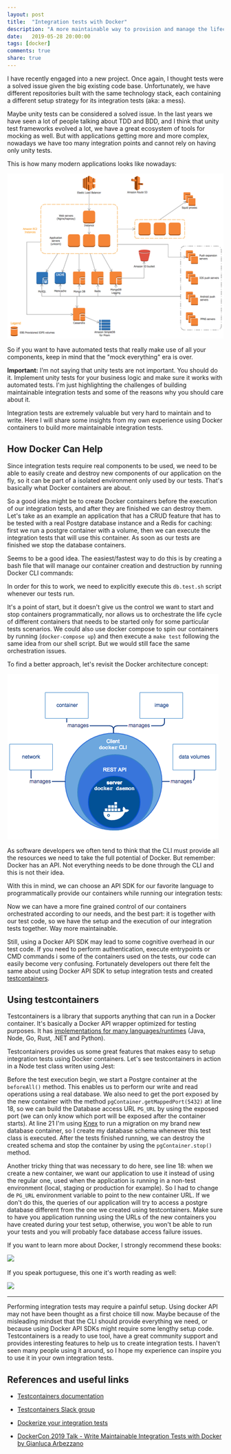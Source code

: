 ```yaml
---
layout: post
title:  "Integration tests with Docker"
description: "A more maintainable way to provision and manage the lifecycle of the dependencies that your application needs to run integration tests."
date:   2019-05-28 20:00:00
tags: [docker]
comments: true
share: true
---
```


I have recently engaged into a new project. Once again, I thought tests were a solved issue given the big existing code base. Unfortunately, we have different repositories built with the same technology stack, each containing a different setup strategy for its integration tests (aka: a mess). 

Maybe unity tests can be considered a solved issue. In the last years we have seen a lot of people talking about TDD and BDD, and I think that unity test frameworks evolved a lot, we have a great ecosystem of tools for mocking as well. But with applications getting more and more complex, nowadays we have too many integration points and cannot rely on having only unity tests.

This is how many modern applications looks like nowadays:

![Modern architecture](https://raw.githubusercontent.com/andreybleme/andreybleme.github.io/master/assets/img/modern-aws-architecture.png "Modern architecture")

So if you want to have automated tests that really make use of all your components, keep in mind that the "mock everything" era is over. 

**Important:** I'm not saying that unity tests are not important. You should do it. Implement unity tests for your business logic and make sure it works with automated tests. I'm just highlighting the challenges of building maintainable integration tests and some of the reasons why you should care about it.

Integration tests are extremely valuable but very hard to maintain and to write. Here I will share some insights from my own experience using Docker containers to build more maintainable integration tests.

How Docker Can Help
----

Since integration tests require real components to be used, we need to be able to easily create and destroy new components of our application on the fly, so it can be part of a isolated environment only used by our tests. That's basically what Docker containers are about.

So a good idea might be to create Docker containers before the execution of our integration tests, and after they are finished we can destroy them. Let's take as an example an application that has a CRUD feature that has to be tested with a real Postgre database instance and a Redis for caching: first we run a postgre container with a volume, then we can execute the integration tests that will use this container. As soon as our tests are finished we stop the database containers.

Seems to be a good idea. The easiest/fastest way to do this is by creating a bash file that will manage our container creation and destruction by running Docker CLI commands:

<script src="https://gist.github.com/andreybleme/a09098ef5b32e4ae1703e1e12ab2ab1f.js"></script>

In order for this to work, we need to explicitly execute this `db.test.sh` script whenever our tests run. 

It's a point of start, but it doesn't give us the control we want to start and stop containers programmatically, nor allows us to orchestrate the life cycle of different containers that needs to be started only for some particular tests scenarios. We could also use docker compose to spin our containers by running (`docker-compose up`) and then execute a `make test` following the same idea from our shell script. But we would still face the same orchestration issues.

To find a better approach, let's revisit the Docker architecture concept:

![Docker architecture](https://raw.githubusercontent.com/andreybleme/andreybleme.github.io/master/assets/img/docker-onion.png "Docker architecture")

As software developers we often tend to think that the CLI must provide all the resources we need to take the full potential of Docker. But remember: Docker has an API. Not everything needs to be done through the CLI and this is not their idea. 

With this in mind, we can choose an API SDK for our favorite language to programmatically provide our containers while running our integration tests:

<script src="https://gist.github.com/andreybleme/f383950338bda9a399e99839735cb39a.js"></script>

Now we can have a more fine grained control of our containers orchestrated according to our needs, and the best part: it is together with our test code, so we have the setup and the execution of our integration tests together. Way more maintainable.

Still, using a Docker API SDK may lead to some cognitive overhead in our test code. If you need to perform authentication, execute entrypoints or CMD commands i some of the containers used on the tests, our code can easily become very confusing. Fortunately developers out there felt the same about using Docker API SDK to setup integration tests and created [testcontainers](https://github.com/testcontainers).

Using testcontainers
----

Testcontainers is a library that supports anything that can run in a Docker container. It's basically a Docker API wrapper optimized for testing purposes. It has [implementations for many languages/runtimes](https://github.com/testcontainers) (Java, Node, Go, Rust, .NET and Python). 

Testcontainers provides us some great features that makes easy to setup integration tests using Docker containers. Let's see testcontainers in action in a Node test class writen using Jest:

<script src="https://gist.github.com/andreybleme/2f3c50b0ded2ab1ee9920bfcbe861381.js"></script>

Before the test execution begin, we start a Postgre container at the `beforeAll()` method. This enables us to perform our write and read operations using a real database. We also need to get the port exposed by the new container with the method `pgContainer.getMappedPort(5432)` at line 18, so we can build the Database access URL `PG_URL` by using the exposed port (we can only know which port will be exposed after the container starts). At line 21 I'm using [Knex](https://knexjs.org/) to run a migration on my brand new database container, so I create my database schema whenever this test class is executed. After the tests finished running, we can destroy the created schema and stop the container by using the `pgContainer.stop()` method.

Another tricky thing that was necessary to do here, see line 18: when we create a new container, we want our application to use it instead of using the regular one, used when the application is running in a non-test environment (local, staging or production for example). So I had to change de `PG_URL` environment variable to point to the new container URL. If we don't do this, the queries of our application will try to access a postgre database different from the one we created using testcontainers. Make sure to have you application running using the URLs of the new containers you have created during your test setup, otherwise, you won't be able to run your tests and you will probably face database access failure issues.

If you want to learn more about Docker, I strongly recommend these books:

<a target="_blank"  href="https://www.amazon.com.br/gp/product/B01LXWQUFF/ref=as_li_tl?ie=UTF8&camp=1789&creative=9325&creativeASIN=B01LXWQUFF&linkCode=as2&tag=andreybleme-20&linkId=611671b9469a9eac18340c6e5782599a"><img border="0" src="//ws-na.amazon-adsystem.com/widgets/q?_encoding=UTF8&MarketPlace=BR&ASIN=B01LXWQUFF&ServiceVersion=20070822&ID=AsinImage&WS=1&Format=_SL160_&tag=andreybleme-20" ></a><img src="//ir-br.amazon-adsystem.com/e/ir?t=andreybleme-20&l=am2&o=33&a=B01LXWQUFF" width="1" height="1" border="0" alt="" style="border:none !important; margin:0px !important;" />

If you speak portuguese, this one it's worth reading as well:

<a target="_blank"  href="https://www.amazon.com.br/gp/product/B07J1L31L4/ref=as_li_tl?ie=UTF8&camp=1789&creative=9325&creativeASIN=B07J1L31L4&linkCode=as2&tag=andreybleme-20&linkId=0b438f4d43b339ff6d1e094e0e055b21"><img border="0" src="//ws-na.amazon-adsystem.com/widgets/q?_encoding=UTF8&MarketPlace=BR&ASIN=B07J1L31L4&ServiceVersion=20070822&ID=AsinImage&WS=1&Format=_SL160_&tag=andreybleme-20" ></a><img src="//ir-br.amazon-adsystem.com/e/ir?t=andreybleme-20&l=am2&o=33&a=B07J1L31L4" width="1" height="1" border="0" alt="" style="border:none !important; margin:0px !important;" />

----

Performing integration tests may require a painful setup. Using docker API may not have been thought as a first choice till now. Maybe because of the misleading mindset that the CLI should provide everything we need, or because using Docker API SDKs might require some lengthy setup code. Testcontainers is a ready to use tool, have a great community support and provides interesting features to help us to create integration tests. I haven't seen many people using it around, so I hope my experience can inspire you to use it in your own integration tests.


References and useful links
-------------

- [Testcontainers documentation](https://www.testcontainers.org/)

- [Testcontainers Slack group](http://slack.testcontainers.org/)

- [Dockerize your integration tests](https://medium.zenika.com/dockerize-your-integration-tests-8d26a7425baa)

- [DockerCon 2019 Talk - Write Maintainable Integration Tests with Docker by Gianluca Arbezzano](https://speakerdeck.com/gianarb/dockercon-2019-write-maintainable-integration-tests-with-docker)
